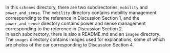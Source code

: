 In this `schemes` directory, there are two subdirectories, `mobility` and `power_and_sense`. The `mobility` directory contains mobility management corresponding to the reference in Discussion Section 1, and the `power_and_sense` directory contains power and sense management corresponding to the reference in Discussion Section 2.<br>
In each subdirectory, there is also a README.md and an `images` directory. The `images` directory contains images used for explanations, some of which are photos of the car corresponding to Discussion Section 4.
